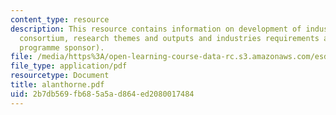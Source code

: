 ```yaml
---
content_type: resource
description: This resource contains information on development of industrial research
  consortium, research themes and outputs and industries requirements and perspective(boeing,
  programme sponsor).
file: /media/https%3A/open-learning-course-data-rc.s3.amazonaws.com/esd-290-special-topics-in-supply-chain-management-spring-2005/2b7db569fb685a5ad864ed2080017484_alanthorne.pdf
file_type: application/pdf
resourcetype: Document
title: alanthorne.pdf
uid: 2b7db569-fb68-5a5a-d864-ed2080017484
---
```


